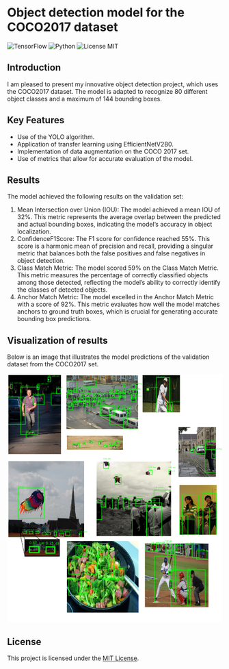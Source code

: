 # Object detection model for the COCO2017 dataset

![TensorFlow](https://img.shields.io/badge/TensorFlow-FF6F00?style=for-the-badge&logo=tensorflow&logoColor=white)
![Python](https://img.shields.io/badge/Python-3776AB?style=for-the-badge&logo=python&logoColor=white)
![License MIT](https://img.shields.io/badge/License-MIT-yellow.svg)

## Introduction

I am pleased to present my innovative object detection project, which uses the COCO2017 dataset. The model is adapted to recognize 80 different object classes and a maximum of 144 bounding boxes.

## Key Features

- Use of the YOLO algorithm.
- Application of transfer learning using EfficientNetV2B0.
- Implementation of data augmentation on the COCO 2017 set.
- Use of metrics that allow for accurate evaluation of the model.

## Results
The model achieved the following results on the validation set:

1. Mean Intersection over Union (IOU): The model achieved a mean IOU of 32%. This metric represents the average overlap between the predicted and  actual bounding boxes, indicating the model’s accuracy in object localization.
2. ConfidenceF1Score: The F1 score for confidence reached 55%. This score is a harmonic mean of precision and recall, providing a singular metric that balances both the false positives and false negatives in object detection.
3. Class Match Metric: The model scored 59% on the Class Match Metric. This metric measures the percentage of correctly classified objects among those detected, reflecting the model’s ability to correctly identify the classes of detected objects.
4. Anchor Match Metric: The model excelled in the Anchor Match Metric with a score of 92%. This metric evaluates how well the model matches anchors to ground truth boxes, which is crucial for generating accurate bounding box predictions.

## Visualization of results
Below is an image that illustrates the model predictions of the validation dataset from the COCO2017 set.

![model predictions](readme_files/grid.png)

## License

This project is licensed under the [MIT License](LICENSE).
